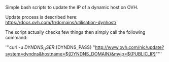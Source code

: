 Simple bash scripts to update the IP of a dynamic host on OVH.

Update process is described here: https://docs.ovh.com/fr/domains/utilisation-dynhost/

The script actually checks few things then simply call the following command:

'''curl -u ${DYNDNS_USER}:${DYNDNS_PASS} "http://www.ovh.com/nic/update?system=dyndns&hostname=${DYNDNS_DOMAIN}&myip=${PUBLIC_IP}"'''
